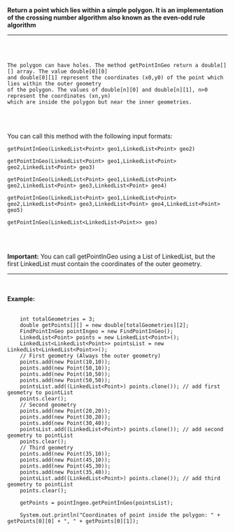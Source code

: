 <b>Return a point which lies within a simple polygon. It is an implementation of the crossing number 
algorithm also known as the even-odd rule algorithm</b>
 
-------------------------------------------------------------------------------------------------------------------------------
<br></br>

    The polygon can have holes. The method getPointInGeo return a double[][] array. The value double[0][0] 
    and double[0][1] represent the coordinates (x0,y0) of the point which lies within the outer geometry 
    of the polygon. The values of double[n][0] and double[n][1], n>0 represent the coordinates (xn,yn)
    which are inside the polygon but near the inner geometries. 

<br></br>

You can call this method with the following input formats:

    getPointInGeo(LinkedList<Point> geo1,LinkedList<Point> geo2)
       
    getPointInGeo(LinkedList<Point> geo1,LinkedList<Point> geo2,LinkedList<Point> geo3)
       
    getPointInGeo(LinkedList<Point> geo1,LinkedList<Point> geo2,LinkedList<Point> geo3,LinkedList<Point> geo4)
       
    getPointInGeo(LinkedList<Point> geo1,LinkedList<Point> geo2,LinkedList<Point> geo3,LinkedList<Point> geo4,LinkedList<Point> geo5)
       
    getPointInGeo(LinkedList<LinkedList<Point>> geo)

<br></br>


<b>Important:</b>
    You can call getPointInGeo using a List of LinkedList<Point>, but the first  LinkedList<Point> must 
    contain the coordinates of the outer geometry.



 -------------------------------------------------------------------------------------------------------------------------
 <br></br>
 <b> Example: </b>
<br></br>
        
        int totalGeometries = 3;
        double getPoints[][] = new double[totalGeometries][2];
        FindPointInGeo pointIngeo = new FindPointInGeo();
		LinkedList<Point> points = new LinkedList<Point>();
		LinkedList<LinkedList<Point>> pointsList = new LinkedList<LinkedList<Point>>();
        // First geometry (Always the outer geometry)
		points.add(new Point(10,10));
		points.add(new Point(50,10));
		points.add(new Point(10,50));
		points.add(new Point(50,50));
		pointsList.add((LinkedList<Point>) points.clone()); // add first geometry to pointList
		points.clear();
		// Second geometry		
		points.add(new Point(20,20));
		points.add(new Point(30,20));
		points.add(new Point(30,40));
		pointsList.add((LinkedList<Point>) points.clone()); // add second geometry to pointList
		points.clear();
		// Third geometry		
		points.add(new Point(35,10));
		points.add(new Point(45,10));
		points.add(new Point(45,30));
		points.add(new Point(35,40));
		pointsList.add((LinkedList<Point>) points.clone()); // add third geometry to pointList
	    points.clear();
		
	    getPoints = pointIngeo.getPointInGeo(pointsList);
		
        System.out.println("Coordinates of point inside the polygon: " + getPoints[0][0] + ", " + getPoints[0][1]);
